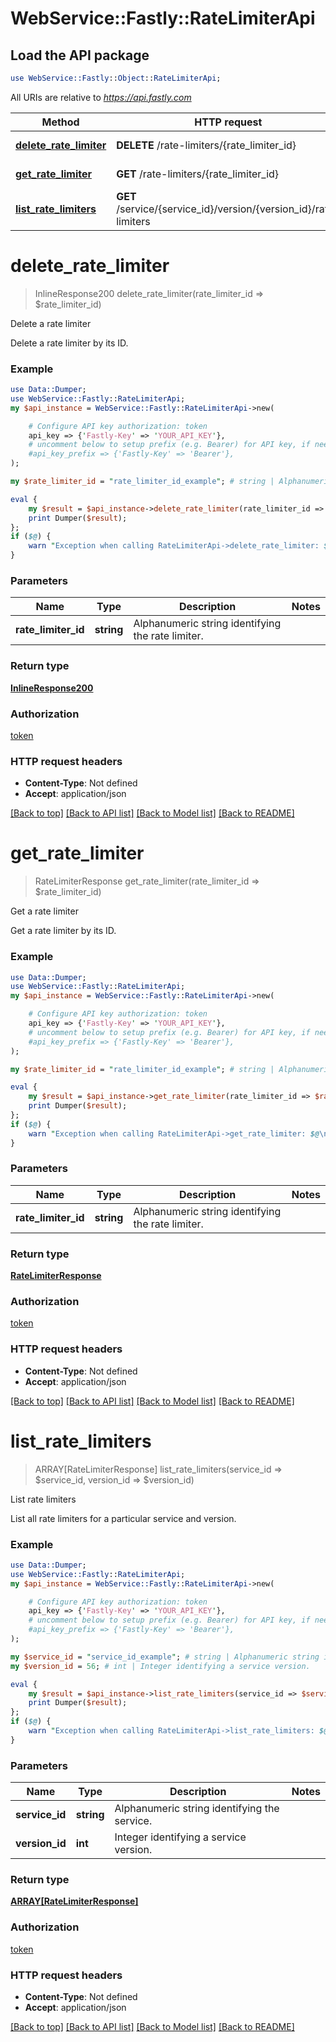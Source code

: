 # WebService::Fastly::RateLimiterApi

## Load the API package
```perl
use WebService::Fastly::Object::RateLimiterApi;
```

All URIs are relative to *https://api.fastly.com*

Method | HTTP request | Description
------------- | ------------- | -------------
[**delete_rate_limiter**](RateLimiterApi.md#delete_rate_limiter) | **DELETE** /rate-limiters/{rate_limiter_id} | Delete a rate limiter
[**get_rate_limiter**](RateLimiterApi.md#get_rate_limiter) | **GET** /rate-limiters/{rate_limiter_id} | Get a rate limiter
[**list_rate_limiters**](RateLimiterApi.md#list_rate_limiters) | **GET** /service/{service_id}/version/{version_id}/rate-limiters | List rate limiters


# **delete_rate_limiter**
> InlineResponse200 delete_rate_limiter(rate_limiter_id => $rate_limiter_id)

Delete a rate limiter

Delete a rate limiter by its ID.

### Example
```perl
use Data::Dumper;
use WebService::Fastly::RateLimiterApi;
my $api_instance = WebService::Fastly::RateLimiterApi->new(

    # Configure API key authorization: token
    api_key => {'Fastly-Key' => 'YOUR_API_KEY'},
    # uncomment below to setup prefix (e.g. Bearer) for API key, if needed
    #api_key_prefix => {'Fastly-Key' => 'Bearer'},
);

my $rate_limiter_id = "rate_limiter_id_example"; # string | Alphanumeric string identifying the rate limiter.

eval {
    my $result = $api_instance->delete_rate_limiter(rate_limiter_id => $rate_limiter_id);
    print Dumper($result);
};
if ($@) {
    warn "Exception when calling RateLimiterApi->delete_rate_limiter: $@\n";
}
```

### Parameters

Name | Type | Description  | Notes
------------- | ------------- | ------------- | -------------
 **rate_limiter_id** | **string**| Alphanumeric string identifying the rate limiter. | 

### Return type

[**InlineResponse200**](InlineResponse200.md)

### Authorization

[token](../README.md#token)

### HTTP request headers

 - **Content-Type**: Not defined
 - **Accept**: application/json

[[Back to top]](#) [[Back to API list]](../README.md#documentation-for-api-endpoints) [[Back to Model list]](../README.md#documentation-for-models) [[Back to README]](../README.md)

# **get_rate_limiter**
> RateLimiterResponse get_rate_limiter(rate_limiter_id => $rate_limiter_id)

Get a rate limiter

Get a rate limiter by its ID.

### Example
```perl
use Data::Dumper;
use WebService::Fastly::RateLimiterApi;
my $api_instance = WebService::Fastly::RateLimiterApi->new(

    # Configure API key authorization: token
    api_key => {'Fastly-Key' => 'YOUR_API_KEY'},
    # uncomment below to setup prefix (e.g. Bearer) for API key, if needed
    #api_key_prefix => {'Fastly-Key' => 'Bearer'},
);

my $rate_limiter_id = "rate_limiter_id_example"; # string | Alphanumeric string identifying the rate limiter.

eval {
    my $result = $api_instance->get_rate_limiter(rate_limiter_id => $rate_limiter_id);
    print Dumper($result);
};
if ($@) {
    warn "Exception when calling RateLimiterApi->get_rate_limiter: $@\n";
}
```

### Parameters

Name | Type | Description  | Notes
------------- | ------------- | ------------- | -------------
 **rate_limiter_id** | **string**| Alphanumeric string identifying the rate limiter. | 

### Return type

[**RateLimiterResponse**](RateLimiterResponse.md)

### Authorization

[token](../README.md#token)

### HTTP request headers

 - **Content-Type**: Not defined
 - **Accept**: application/json

[[Back to top]](#) [[Back to API list]](../README.md#documentation-for-api-endpoints) [[Back to Model list]](../README.md#documentation-for-models) [[Back to README]](../README.md)

# **list_rate_limiters**
> ARRAY[RateLimiterResponse] list_rate_limiters(service_id => $service_id, version_id => $version_id)

List rate limiters

List all rate limiters for a particular service and version.

### Example
```perl
use Data::Dumper;
use WebService::Fastly::RateLimiterApi;
my $api_instance = WebService::Fastly::RateLimiterApi->new(

    # Configure API key authorization: token
    api_key => {'Fastly-Key' => 'YOUR_API_KEY'},
    # uncomment below to setup prefix (e.g. Bearer) for API key, if needed
    #api_key_prefix => {'Fastly-Key' => 'Bearer'},
);

my $service_id = "service_id_example"; # string | Alphanumeric string identifying the service.
my $version_id = 56; # int | Integer identifying a service version.

eval {
    my $result = $api_instance->list_rate_limiters(service_id => $service_id, version_id => $version_id);
    print Dumper($result);
};
if ($@) {
    warn "Exception when calling RateLimiterApi->list_rate_limiters: $@\n";
}
```

### Parameters

Name | Type | Description  | Notes
------------- | ------------- | ------------- | -------------
 **service_id** | **string**| Alphanumeric string identifying the service. | 
 **version_id** | **int**| Integer identifying a service version. | 

### Return type

[**ARRAY[RateLimiterResponse]**](RateLimiterResponse.md)

### Authorization

[token](../README.md#token)

### HTTP request headers

 - **Content-Type**: Not defined
 - **Accept**: application/json

[[Back to top]](#) [[Back to API list]](../README.md#documentation-for-api-endpoints) [[Back to Model list]](../README.md#documentation-for-models) [[Back to README]](../README.md)

